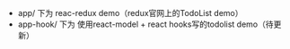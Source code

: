  - app/ 下为 reac-redux demo（redux官网上的TodoList demo）
 - app-hook/ 下为 使用react-model + react hooks写的todolist demo（待更新）
